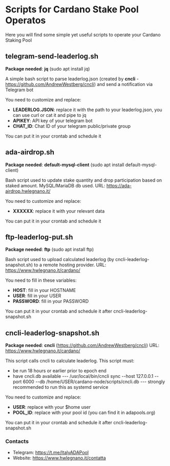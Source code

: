 # Scripts for Cardano Stake Pool Operatos

Here you will find some simple yet useful scripts to operate your Cardano Staking Pool

## telegram-send-leaderlog.sh
**Package needed**: **jq** (sudo apt install jq)

A simple bash script to parse leaderlog.json (created by **cncli** - https://github.com/AndrewWestberg/cncli) and send a notification via Telegram bot

You need to customize and replace:

* **LEADERLOG.JSON**: replace it with the path to your leaderlog.json, you can use curl or cat it and pipe to jq
* **APIKEY**: API key of your telegram bot
* **CHAT_ID**: Chat ID of your telegram public/private group

You can put it in your crontab and schedule it

## ada-airdrop.sh
**Package needed**: **default-mysql-client** (sudo apt install default-mysql-client)

Bash script used to update stake quantity and drop participation based on staked amount. MySQL/MariaDB db used.
URL: https://ada-airdrop.hwlegnano.it/

You need to customize and replace:

* **XXXXXX**: replace it with your relevant data

You can put it in your crontab and schedule it

## ftp-leaderlog-put.sh
**Package needed**: **ftp** (sudo apt install ftp)

Bash script used to upload calculated leaderlog (by cncli-leaderlog-snapshot.sh) to a remote hosting provider.
URL: https://www.hwlegnano.it/cardano/

You need to fill in these variables:

* **HOST**: fill in your HOSTNAME
* **USER**: fill in your USER
* **PASSWORD**: fill in your PASSWORD 

You can put it in your crontab and schedule it after cncli-leaderlog-snapshot.sh

## cncli-leaderlog-snapshot.sh
**Package needed**: **cncli** (https://github.com/AndrewWestberg/cncli)
URL: https://www.hwlegnano.it/cardano/

This script calls cncli to calculate leaderlog.
This script must:

* be run 18 hours or earlier prior to epoch end
* have cncli.db available --- /usr/local/bin/cncli sync --host 127.0.0.1 --port 6000 --db /home/USER/cardano-node/scripts/cncli.db --- strongly recommended to run this as systemd service

You need to customize and replace:

* **USER**: replace with your $home user
* **POOL_ID**: replace with your pool id (you can find it in adapools.org)

You can put it in your crontab and schedule it after cncli-leaderlog-snapshot.sh

### Contacts

* Telegram: https://t.me/ItalyADAPool
* Website: https://www.hwlegnano.it/contatta
